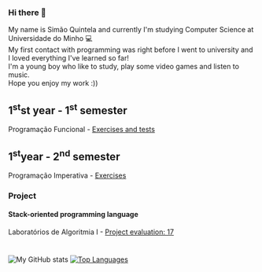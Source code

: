 ### Hi there 👋
My name is Simão Quintela and currently I'm studying Computer Science at Universidade do Minho 💻<br>
My first contact with programming was right before I went to university and I loved everything I've learned so far!<br>
I'm a young boy who like to study, play some video games and listen to music.<br>
Hope you enjoy my work :))

## 1<sup>st</sup>st year - 1<sup>st</sup> semester 
Programação Funcional - [Exercises and tests](https://github.com/SimaoQuintela/Programacao-Funcional)

## 1<sup>st</sup>year - 2<sup>nd</sup> semester
Programação Imperativa - [Exercises](https://github.com/SimaoQuintela/Programacao-Imperativa)
### Project
#### Stack-oriented programming language
Laboratórios de Algoritmia I - [Project evaluation: 17](https://github.com/SimaoQuintela/CCPL2G01) 



#
![My GitHub stats](https://github-readme-stats.vercel.app/api?username=SimaoQuintela&show_icons=true&theme=dracula&hide=contribs&hide_border=true)
[![Top Languages](https://github-readme-stats.vercel.app/api/top-langs/?username=SimaoQuintela&layout=compact&theme=dracula&hide_border=true)](https://github.com/anuraghazra/github-readme-stats)
